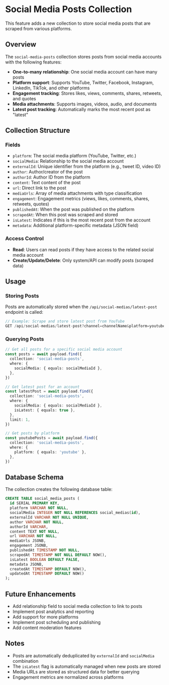 # Social Media Posts Collection

This feature adds a new collection to store social media posts that are scraped from various platforms.

## Overview

The `social-media-posts` collection stores posts from social media accounts with the following features:

- **One-to-many relationship**: One social media account can have many posts
- **Platform support**: Supports YouTube, Twitter, Facebook, Instagram, LinkedIn, TikTok, and other platforms
- **Engagement tracking**: Stores likes, views, comments, shares, retweets, and quotes
- **Media attachments**: Supports images, videos, audio, and documents
- **Latest post tracking**: Automatically marks the most recent post as "latest"

## Collection Structure

### Fields

- `platform`: The social media platform (YouTube, Twitter, etc.)
- `socialMedia`: Relationship to the social media account
- `externalId`: Unique identifier from the platform (e.g., tweet ID, video ID)
- `author`: Author/creator of the post
- `authorId`: Author ID from the platform
- `content`: Text content of the post
- `url`: Direct link to the post
- `mediaUrls`: Array of media attachments with type classification
- `engagement`: Engagement metrics (views, likes, comments, shares, retweets, quotes)
- `publishedAt`: When the post was published on the platform
- `scrapedAt`: When this post was scraped and stored
- `isLatest`: Indicates if this is the most recent post from the account
- `metadata`: Additional platform-specific metadata (JSON field)

### Access Control

- **Read**: Users can read posts if they have access to the related social media account
- **Create/Update/Delete**: Only system/API can modify posts (scraped data)

## Usage

### Storing Posts

Posts are automatically stored when the `/api/social-medias/latest-post` endpoint is called:

```typescript
// Example: Scrape and store latest post from YouTube
GET /api/social-medias/latest-post?channel=channelName&platform=youtube
```

### Querying Posts

```typescript
// Get all posts for a specific social media account
const posts = await payload.find({
  collection: 'social-media-posts',
  where: {
    socialMedia: { equals: socialMediaId },
  },
})

// Get latest post for an account
const latestPost = await payload.find({
  collection: 'social-media-posts',
  where: {
    socialMedia: { equals: socialMediaId },
    isLatest: { equals: true },
  },
  limit: 1,
})

// Get posts by platform
const youtubePosts = await payload.find({
  collection: 'social-media-posts',
  where: {
    platform: { equals: 'youtube' },
  },
})
```

## Database Schema

The collection creates the following database table:

```sql
CREATE TABLE social_media_posts (
  id SERIAL PRIMARY KEY,
  platform VARCHAR NOT NULL,
  socialMedia INTEGER NOT NULL REFERENCES social_medias(id),
  externalId VARCHAR NOT NULL UNIQUE,
  author VARCHAR NOT NULL,
  authorId VARCHAR,
  content TEXT NOT NULL,
  url VARCHAR NOT NULL,
  mediaUrls JSONB,
  engagement JSONB,
  publishedAt TIMESTAMP NOT NULL,
  scrapedAt TIMESTAMP NOT NULL DEFAULT NOW(),
  isLatest BOOLEAN DEFAULT FALSE,
  metadata JSONB,
  createdAt TIMESTAMP DEFAULT NOW(),
  updatedAt TIMESTAMP DEFAULT NOW()
);
```

## Future Enhancements

- Add relationship field to social media collection to link to posts
- Implement post analytics and reporting
- Add support for more platforms
- Implement post scheduling and publishing
- Add content moderation features

## Notes

- Posts are automatically deduplicated by `externalId` and `socialMedia` combination
- The `isLatest` flag is automatically managed when new posts are stored
- Media URLs are stored as structured data for better querying
- Engagement metrics are normalized across platforms
